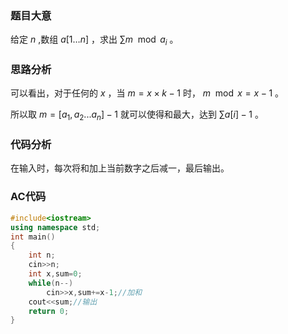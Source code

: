 ### 题目大意

给定 $n$ ,数组 $a[1…n]$ ，求出 $\sum{m}\mod{a_i}$ 。

### 思路分析

可以看出，对于任何的 $x$ ，当 $m=x\times k-1$ 时， $m \mod x=x-1$ 。

所以取 $m=[a_1,a_2...a_n]-1$ 就可以使得和最大，达到 $\sum a[i]-1$ 。

### 代码分析

在输入时，每次将和加上当前数字之后减一，最后输出。

### AC代码

```cpp
#include<iostream>
using namespace std;
int main()
{
	int n;
	cin>>n;
	int x,sum=0;
	while(n--)
		cin>>x,sum+=x-1;//加和
	cout<<sum;//输出
	return 0;
}
```